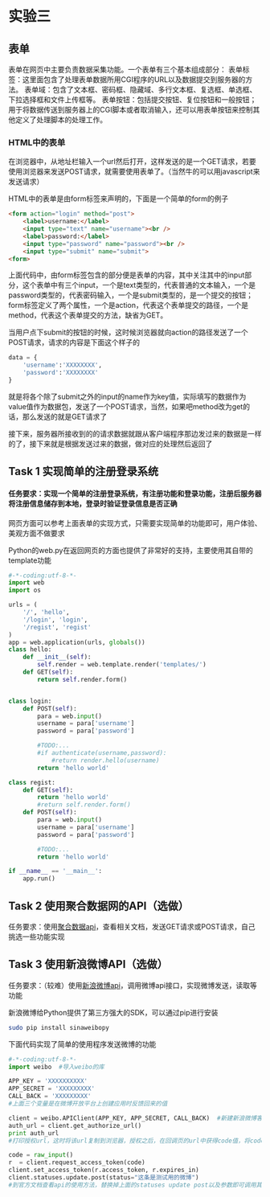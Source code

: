 # 实验三

## 表单

表单在网页中主要负责数据采集功能。一个表单有三个基本组成部分： 表单标签：这里面包含了处理表单数据所用CGI程序的URL以及数据提交到服务器的方法。 表单域：包含了文本框、密码框、隐藏域、多行文本框、复选框、单选框、下拉选择框和文件上传框等。 表单按钮：包括提交按钮、复位按钮和一般按钮；用于将数据传送到服务器上的CGI脚本或者取消输入，还可以用表单按钮来控制其他定义了处理脚本的处理工作。

### HTML中的表单

在浏览器中，从地址栏输入一个url然后打开，这样发送的是一个GET请求，若要使用浏览器来发送POST请求，就需要使用表单了。（当然牛的可以用javascript来发送请求）

HTML中的表单是由form标签来声明的，下面是一个简单的form的例子
```html
<form action="login" method="post">
	<label>username:</label>
	<input type="text" name="username"><br />
	<label>password:</label>
	<input type="password" name="password"><br />
	<input type="submit" name="submit">
<form>
```
上面代码中，由form标签包含的部分便是表单的内容，其中关注其中的input部分，这个表单中有三个input，一个是text类型的，代表普通的文本输入，一个是password类型的，代表密码输入，一个是submit类型的，是一个提交的按钮；form标签定义了两个属性，一个是action，代表这个表单提交的路径，一个是method，代表这个表单提交的方法，缺省为GET。

当用户点下submit的按钮的时候，这时候浏览器就向action的路径发送了一个POST请求，请求的内容是下面这个样子的
```python
data = {
	'username':'XXXXXXXX',
	'password':'XXXXXXXX'
}
```
就是将各个除了submit之外的input的name作为key值，实际填写的数据作为value值作为数据包，发送了一个POST请求，当然，如果吧method改为get的话，那么发送的就是GET请求了

接下来，服务器所接收到的的请求数据就跟从客户端程序那边发过来的数据是一样的了，接下来就是根据发送过来的数据，做对应的处理然后返回了

## Task 1 实现简单的注册登录系统

#### 任务要求：实现一个简单的注册登录系统，有注册功能和登录功能，注册后服务器将注册信息储存到本地，登录时验证登录信息是否正确

网页方面可以参考上面表单的实现方式，只需要实现简单的功能即可，用户体验、美观方面不做要求

Python的web.py在返回网页的方面也提供了非常好的支持，主要使用其自带的template功能
```python
#-*-coding:utf-8-*-
import web
import os

urls = (
    '/', 'hello',
    '/login', 'login',
    '/regist', 'regist'
)
app = web.application(urls, globals())
class hello:
    def __init__(self):
        self.render = web.template.render('templates/')
    def GET(self):
        return self.render.form()


class login:
    def POST(self):
        para = web.input()
        username = para['username']
        password = para['password']

        #TODO:...
        #if authenticate(username,password):
            #return render.hello(username)
        return 'hello world'

class regist:
    def GET(self):
        return 'hello world'
        #return self.render.form()
    def POST(self):
        para = web.input()
        username = para['username']
        password = para['password']

        #TODO:...
        return 'hello world'

if __name__ == '__main__':
    app.run()
```

## Task 2 使用聚合数据网的API（选做）

任务要求：使用[聚合数据api](http://www.juhe.cn/)，查看相关文档，发送GET请求或POST请求，自己挑选一些功能实现

## Task 3 使用新浪微博API（选做）

任务要求：（较难）使用[新浪微博api](http://open.weibo.com/)，调用微博api接口，实现微博发送，读取等功能

新浪微博给Python提供了第三方强大的SDK，可以通过pip进行安装
```bash
sudo pip install sinaweibopy
```

下面代码实现了简单的使用程序发送微博的功能
```python
#-*-coding:utf-8-*-
import weibo  #导入weibo的库

APP_KEY = 'XXXXXXXXXX'
APP_SECRET = 'XXXXXXXXX'
CALL_BACK = 'XXXXXXXXX'
#上面三个变量是在微博开放平台上创建应用时反馈回来的值

client = weibo.APIClient(APP_KEY, APP_SECRET, CALL_BACK)  #新建新浪微博客户端
auth_url = client.get_authorize_url()
print auth_url  
#打印授权url，这时将该url复制到浏览器，授权之后，在回调页的url中获得code值，将code值作为下面的输入

code = raw_input()
r  = client.request_access_token(code)
client.set_access_token(r.access_token, r.expires_in)
client.statuses.update.post(status="这条是测试用的微博")
#到官方文档查看api的使用方法，替换掉上面的statuses update post以及参数即可调用其他的api接口
```
